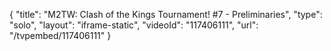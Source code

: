 {
    "title": "M2TW: Clash of the Kings Tournament! #7 - Preliminaries",
    "type": "solo",
    "layout": "iframe-static",
    "videoId": "117406111",
    "url": "\/tvpembed\/117406111"
}